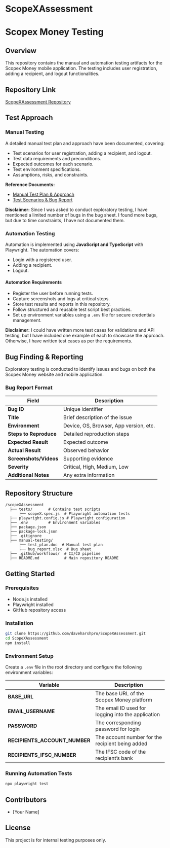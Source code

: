 # ScopeXAssessment

# Scopex Money Testing

## Overview
This repository contains the manual and automation testing artifacts for the Scopex Money mobile application. The testing includes user registration, adding a recipient, and logout functionalities.

## Repository Link
[ScopeXAssessment Repository](https://github.com/daveharshpro/ScopeXAssessment)

## Test Approach
### Manual Testing
A detailed manual test plan and approach have been documented, covering:
- Test scenarios for user registration, adding a recipient, and logout.
- Test data requirements and preconditions.
- Expected outcomes for each scenario.
- Test environment specifications.
- Assumptions, risks, and constraints.

**Reference Documents:**
- [Manual Test Plan & Approach](https://docs.google.com/document/d/1GTXqGl8JW0iASlygFSOPIxKNaC1Kb_aPMVIinubrU8c/edit?pli=1&tab=t.0#heading=h.iv9xf9va18rp)
- [Test Scenarios & Bug Report](https://docs.google.com/spreadsheets/d/1QwOWjLvFnuzaDTusTAKxsStUdYlYRh2jQrNkjYV-9ds/edit?pli=1&gid=0#gid=0)

**Disclaimer:** Since I was asked to conduct exploratory testing, I have mentioned a limited number of bugs in the bug sheet. I found more bugs, but due to time constraints, I have not documented them.

### Automation Testing
Automation is implemented using **JavaScript and TypeScript** with Playwright. The automation covers:
- Login with a registered user.
- Adding a recipient.
- Logout.

#### Automation Requirements
- Register the user before running tests.
- Capture screenshots and logs at critical steps.
- Store test results and reports in this repository.
- Follow structured and reusable test script best practices.
- Set up environment variables using a `.env` file for secure credentials management.

**Disclaimer:** I could have written more test cases for validations and API testing, but I have included one example of each to showcase the approach. Otherwise, I have written test cases as per the requirements.

## Bug Finding & Reporting
Exploratory testing is conducted to identify issues and bugs on both the Scopex Money website and mobile application.

### Bug Report Format
| Field | Description |
|--------|------------|
| **Bug ID** | Unique identifier |
| **Title** | Brief description of the issue |
| **Environment** | Device, OS, Browser, App version, etc. |
| **Steps to Reproduce** | Detailed reproduction steps |
| **Expected Result** | Expected outcome |
| **Actual Result** | Observed behavior |
| **Screenshots/Videos** | Supporting evidence |
| **Severity** | Critical, High, Medium, Low |
| **Additional Notes** | Any extra information |

## Repository Structure
```
/scopeXAssessment
  ├── tests/       # Contains test scripts
      ├── scopeX.spec.js  # Playwright automation tests
  ├── playwright.config.js # Playwright configuration
  ├── .env         # Environment variables
  ├── package.json
  ├── package-lock.json
  ├── .gitignore
  ├── manual-testing/
      ├── test_plan.doc  # Manual test plan
      ├── bug_report.xlsx  # Bug sheet
  ├── .github/workflows/  # CI/CD pipeline
  ├── README.md           # Main repository README
```

## Getting Started
### Prerequisites
- Node.js installed
- Playwright installed
- GitHub repository access

### Installation
```sh
git clone https://github.com/daveharshpro/ScopeXAssessment.git
cd ScopeXAssessment
npm install
```

### Environment Setup
Create a `.env` file in the root directory and configure the following environment variables:

| Variable | Description |
|------------|-------------|
| **BASE_URL** | The base URL of the Scopex Money platform |
| **EMAIL_USERNAME** | The email ID used for logging into the application |
| **PASSWORD** | The corresponding password for login |
| **RECIPIENTS_ACCOUNT_NUMBER** | The account number for the recipient being added |
| **RECIPIENTS_IFSC_NUMBER** | The IFSC code of the recipient’s bank |

### Running Automation Tests
```sh
npx playwright test
```

## Contributors
- [Your Name]

## License
This project is for internal testing purposes only.

